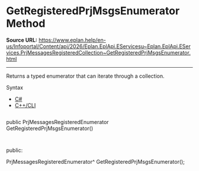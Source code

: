 # GetRegisteredPrjMsgsEnumerator Method

**Source URL:** https://www.eplan.help/en-us/Infoportal/Content/api/2026/Eplan.EplApi.EServicesu~Eplan.EplApi.EServices.PrjMessagesRegisteredCollection~GetRegisteredPrjMsgsEnumerator.html

---

Returns a typed enumerator that can iterate through a collection.

Syntax

- [C#](#i-syntax-CS)
- [C++/CLI](#i-syntax-CPP2005)

```
```
public PrjMessagesRegisteredEnumerator GetRegisteredPrjMsgsEnumerator()
```
```

```
```
public:

PrjMessagesRegisteredEnumerator^ GetRegisteredPrjMsgsEnumerator();
```
```
